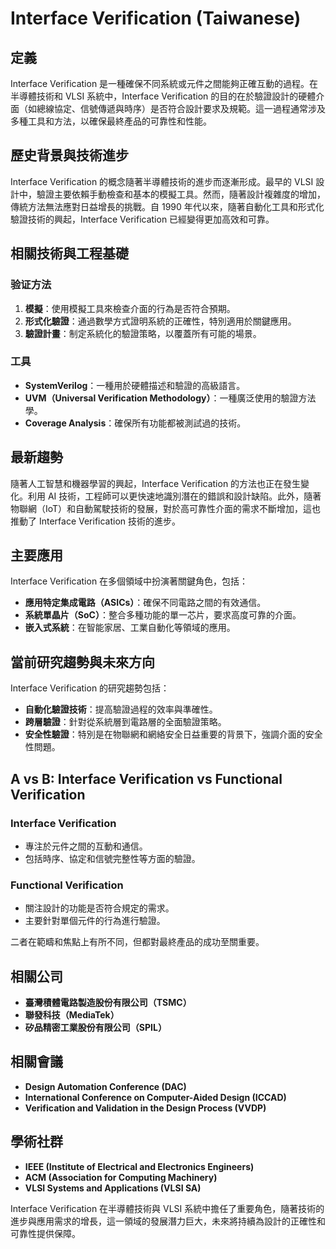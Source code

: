 # Interface Verification (Taiwanese)

## 定義

Interface Verification 是一種確保不同系統或元件之間能夠正確互動的過程。在半導體技術和 VLSI 系統中，Interface Verification 的目的在於驗證設計的硬體介面（如總線協定、信號傳遞與時序）是否符合設計要求及規範。這一過程通常涉及多種工具和方法，以確保最終產品的可靠性和性能。

## 歷史背景與技術進步

Interface Verification 的概念隨著半導體技術的進步而逐漸形成。最早的 VLSI 設計中，驗證主要依賴手動檢查和基本的模擬工具。然而，隨著設計複雜度的增加，傳統方法無法應對日益增長的挑戰。自 1990 年代以來，隨著自動化工具和形式化驗證技術的興起，Interface Verification 已經變得更加高效和可靠。

## 相關技術與工程基礎

### 验证方法

1. **模擬**：使用模擬工具來檢查介面的行為是否符合預期。
2. **形式化驗證**：通過數學方式證明系統的正確性，特別適用於關鍵應用。
3. **驗證計畫**：制定系統化的驗證策略，以覆蓋所有可能的場景。

### 工具

- **SystemVerilog**：一種用於硬體描述和驗證的高級語言。
- **UVM（Universal Verification Methodology）**：一種廣泛使用的驗證方法學。
- **Coverage Analysis**：確保所有功能都被測試過的技術。

## 最新趨勢

隨著人工智慧和機器學習的興起，Interface Verification 的方法也正在發生變化。利用 AI 技術，工程師可以更快速地識別潛在的錯誤和設計缺陷。此外，隨著物聯網（IoT）和自動駕駛技術的發展，對於高可靠性介面的需求不斷增加，這也推動了 Interface Verification 技術的進步。

## 主要應用

Interface Verification 在多個領域中扮演著關鍵角色，包括：

- **應用特定集成電路（ASICs）**：確保不同電路之間的有效通信。
- **系統單晶片（SoC）**：整合多種功能的單一芯片，要求高度可靠的介面。
- **嵌入式系統**：在智能家居、工業自動化等領域的應用。

## 當前研究趨勢與未來方向

Interface Verification 的研究趨勢包括：

- **自動化驗證技術**：提高驗證過程的效率與準確性。
- **跨層驗證**：針對從系統層到電路層的全面驗證策略。
- **安全性驗證**：特別是在物聯網和網絡安全日益重要的背景下，強調介面的安全性問題。

## A vs B: Interface Verification vs Functional Verification

### Interface Verification

- 專注於元件之間的互動和通信。
- 包括時序、協定和信號完整性等方面的驗證。

### Functional Verification

- 關注設計的功能是否符合規定的需求。
- 主要針對單個元件的行為進行驗證。

二者在範疇和焦點上有所不同，但都對最終產品的成功至關重要。

## 相關公司

- **臺灣積體電路製造股份有限公司（TSMC）**
- **聯發科技（MediaTek）**
- **矽品精密工業股份有限公司（SPIL）**

## 相關會議

- **Design Automation Conference (DAC)**
- **International Conference on Computer-Aided Design (ICCAD)**
- **Verification and Validation in the Design Process (VVDP)**

## 學術社群

- **IEEE (Institute of Electrical and Electronics Engineers)**
- **ACM (Association for Computing Machinery)**
- **VLSI Systems and Applications (VLSI SA)**

Interface Verification 在半導體技術與 VLSI 系統中擔任了重要角色，隨著技術的進步與應用需求的增長，這一領域的發展潛力巨大，未來將持續為設計的正確性和可靠性提供保障。